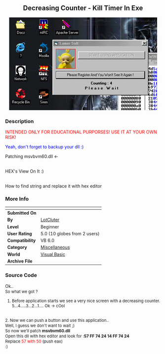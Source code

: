 ﻿<div align="center">

## Decreasing Counter  \- Kill Timer In Exe

<img src="PIC2002825191159816.GIF">
</div>

### Description

<font color = red>INTENDED ONLY FOR EDUCATIONAL PURPORSES! USE IT AT YOUR OWN RISK!<br></font>

<font color = blue>Yeah, don't forget to backup your dll :)</font><br>

Patching msvbvm60.dll <-

<br>HEX's View On It :)

<br>How to find string and replace it with hex editor
 
### More Info
 


<span>             |<span>
---                |---
**Submitted On**   |
**By**             |[Lo$tClu$ter](https://github.com/Planet-Source-Code/PSCIndex/blob/master/ByAuthor/lo-tclu-ter.md)
**Level**          |Beginner
**User Rating**    |5.0 (10 globes from 2 users)
**Compatibility**  |VB 6\.0
**Category**       |[Miscellaneous](https://github.com/Planet-Source-Code/PSCIndex/blob/master/ByCategory/miscellaneous__1-1.md)
**World**          |[Visual Basic](https://github.com/Planet-Source-Code/PSCIndex/blob/master/ByWorld/visual-basic.md)
**Archive File**   |[](https://github.com/Planet-Source-Code/lo-tclu-ter-decreasing-counter-kill-timer-in-exe__1-38298/archive/master.zip)





### Source Code

Ok..
<br><font size = 2>
So what we got ?
<br>
1. Before application starts we see a very nice
 screen with a decreasing counter.
 5...4.....3...2...1.... Ok -> cOol
<br>
2. Now we can push a button and use this application..
<br>Well, I guess we don't want to wait ;)
<br>So now we'll patch <b>msvbvm60.dll</b>
<br>Open this dll with hex editor and look
for :<b>57 FF 74 24 14 FF 74 24</b>
<br>Replace<font color =red> 57 with 50</font> (push eax)
<br>:)</font>

